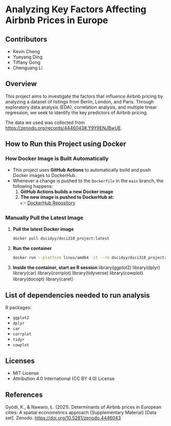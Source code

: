 # Analyzing Key Factors Affecting Airbnb Prices in Europe

## Contributors

- Kevin Cheng
- Yueyang Ding
- Tiffany Gong
- Chenguang Li

## Overview

This project aims to investigate the factors that influence Airbnb pricing by analyzing a dataset of listings from Berlin, London, and Paris. Through exploratory data analysis (EDA), correlation analysis, and multiple linear regression, we seek to identify the key predictors of Airbnb pricing.

The data we used was collected from <https://zenodo.org/records/4446043#.Y9Y9ENJBwUE>.

## How to Run this Project using Docker
### How Docker Image is Built Automatically
- This project uses **GitHub Actions** to automatically build and push Docker images to DockerHub.
- Whenever a change is pushed to the `Dockerfile` in the `main` branch, the following happens:
  1. **GitHub Actions builds a new Docker image**
  2. **The new image is pushed to DockerHub at:**  
     👉 [DockerHub Repository](https://hub.docker.com/r/dscidyy/dsci310_project)
### Manually Pull the Latest Image
1. **Pull the latest Docker image**
   ```sh
   docker pull dscidyy/dsci310_project:latest
2. **Run the container**
   ```sh
   docker run --platform linux/amd64 -it --rm dscidyy/dsci310_project:latest
3. **Inside the container, start an R session**
   library(ggplot2)
   library(dplyr)
   library(car)
   library(corrplot)
   library(tidyverse)
   library(cowplot)
   library(docopt)
   library(caret）




## List of dependencies needed to run analysis

R packages:
- `ggplot2`
- `dplyr`
- `car`
- `corrplot`
- `tidyr`
- `cowplot`

## Licenses

- MIT License
- Attribution 4.0 International (CC BY 4.0) License

## References

Gyódi, K., & Nawaro, Ł. (2021). Determinants of Airbnb prices in European cities: A spatial econometrics approach (Supplementary Material) [Data set]. Zenodo. https://doi.org/10.5281/zenodo.4446043
